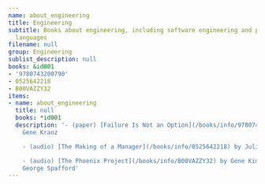 ```yaml
---
name: about_engineering
title: Engineering
subtitle: Books about engineering, including software engineering and programming
  languages
filename: null
group: Engineering
sublist_description: null
books: &id001
- '9780743200790'
- 0525642218
- B00VAZZY32
items:
- name: about_engineering
  title: null
  books: *id001
  description: '- (paper) [Failure Is Not an Option](/books/info/9780743200790) by
    Gene Kranz

    - (audio) [The Making of a Manager](/books/info/0525642218) by Julie Zhuo

    - (audio) [The Phoenix Project](/books/info/B00VAZZY32) by Gene Kim, Kevin Behr,
    George Spafford'
---
```



